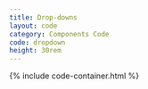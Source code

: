 ```yaml
---
title: Drop-downs
layout: code
category: Components Code
code: dropdown
height: 30rem
---
```


{% include code-container.html %}
